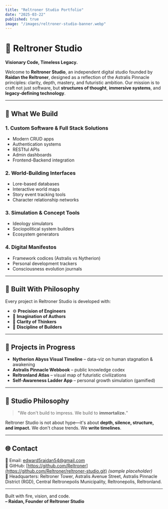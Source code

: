 ```yaml
---
title: "Reltroner Studio Portfolio"
date: "2025-03-22"
published: true
image: "/images/reltroner-studio-banner.webp"
---
```


# 🏢 Reltroner Studio

**Visionary Code, Timeless Legacy.**

Welcome to **Reltroner Studio**, an independent digital studio founded by **Raidan the Reltroner**, designed as a reflection of the Astralis Pinnacle principles: clarity, depth, mastery, and futuristic ambition. Our mission is to craft not just software, but **structures of thought**, **immersive systems**, and **legacy-defining technology**.

---

## 🚀 What We Build

### 1. **Custom Software & Full Stack Solutions**
- Modern CRUD apps
- Authentication systems
- RESTful APIs
- Admin dashboards
- Frontend-Backend integration

### 2. **World-Building Interfaces**
- Lore-based databases
- Interactive world maps
- Story event tracking tools
- Character relationship networks

### 3. **Simulation & Concept Tools**
- Ideology simulators
- Sociopolitical system builders
- Ecosystem generators

### 4. **Digital Manifestos**
- Framework codices (Astralis vs Nytherion)
- Personal development trackers
- Consciousness evolution journals

---

## 🧠 Built With Philosophy
Every project in Reltroner Studio is developed with:
- ⚙️ **Precision of Engineers**
- 📖 **Imagination of Authors**
- 🧭 **Clarity of Thinkers**
- 🧱 **Discipline of Builders**

---

## 📂 Projects in Progress
- **Nytherion Abyss Visual Timeline** – data-viz on human stagnation & awakening
- **Astralis Pinnacle Webbook** – public knowledge codex
- **Reltronland Atlas** – visual map of futuristic civilizations
- **Self-Awareness Ladder App** – personal growth simulation (gamified)

---

## 🎯 Studio Philosophy
> "We don't build to impress. We build to **immortalize.**"

Reltroner Studio is not about hype—it's about **depth, silence, structure, and impact.**
We don't chase trends. We **write timelines**.

---

## 🌐 Contact
📮 Email: [edward5raidan54@gmail.com](mailto:edward5raidan54@gmail.com)  
🧠 GitHub: [https://github.com/Reltroner](https://github.com/Reltroner/reltroner-studio.git) *(sample placeholder)*  
🌌 Headquarters: Reltroner Tower, Astralis Avenue Street, Astralis Pinnacle District (RGD), Central Reltronepolis Municipality, Reltronepolis, Reltronland.

---

Built with fire, vision, and code.  
**– Raidan, Founder of Reltroner Studio**
